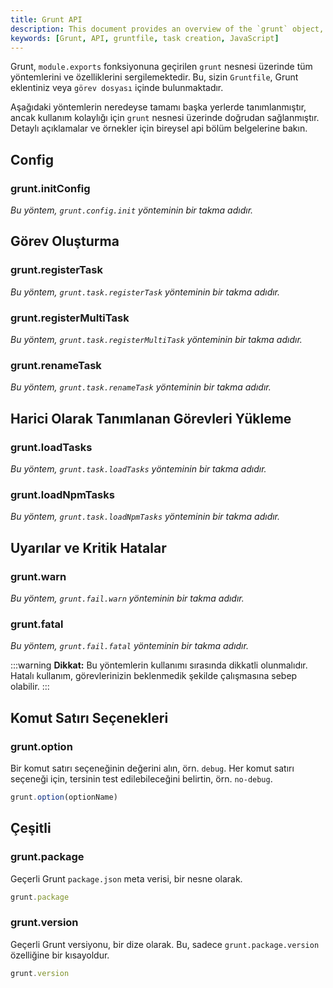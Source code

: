 ```yaml
---
title: Grunt API
description: This document provides an overview of the `grunt` object, showcasing its methods and properties, which are essential for your Gruntfile, plugins, or task files. Learn about task creation, loading external tasks, and command line options.
keywords: [Grunt, API, gruntfile, task creation, JavaScript]
---
```


Grunt, `module.exports` fonksiyonuna geçirilen `grunt` nesnesi üzerinde tüm yöntemlerini ve özelliklerini sergilemektedir. Bu, sizin `Gruntfile`, Grunt eklentiniz veya `görev dosyası` içinde bulunmaktadır.

Aşağıdaki yöntemlerin neredeyse tamamı başka yerlerde tanımlanmıştır, ancak kullanım kolaylığı için `grunt` nesnesi üzerinde doğrudan sağlanmıştır. Detaylı açıklamalar ve örnekler için bireysel api bölüm belgelerine bakın.

## Config

### grunt.initConfig
_Bu yöntem, `grunt.config.init` yönteminin bir takma adıdır._

## Görev Oluşturma

### grunt.registerTask
_Bu yöntem, `grunt.task.registerTask` yönteminin bir takma adıdır._

### grunt.registerMultiTask
_Bu yöntem, `grunt.task.registerMultiTask` yönteminin bir takma adıdır._

### grunt.renameTask
_Bu yöntem, `grunt.task.renameTask` yönteminin bir takma adıdır._

## Harici Olarak Tanımlanan Görevleri Yükleme

### grunt.loadTasks
_Bu yöntem, `grunt.task.loadTasks` yönteminin bir takma adıdır._

### grunt.loadNpmTasks
_Bu yöntem, `grunt.task.loadNpmTasks` yönteminin bir takma adıdır._

## Uyarılar ve Kritik Hatalar

### grunt.warn
_Bu yöntem, `grunt.fail.warn` yönteminin bir takma adıdır._

### grunt.fatal
_Bu yöntem, `grunt.fail.fatal` yönteminin bir takma adıdır._

:::warning
**Dikkat:** Bu yöntemlerin kullanımı sırasında dikkatli olunmalıdır. Hatalı kullanım, görevlerinizin beklenmedik şekilde çalışmasına sebep olabilir.
:::

## Komut Satırı Seçenekleri

### grunt.option
Bir komut satırı seçeneğinin değerini alın, örn. `debug`. Her komut satırı seçeneği için, tersinin test edilebileceğini belirtin, örn. `no-debug`.

```js
grunt.option(optionName)
```

## Çeşitli

### grunt.package
Geçerli Grunt `package.json` meta verisi, bir nesne olarak.

```js
grunt.package
```

### grunt.version
Geçerli Grunt versiyonu, bir dize olarak. Bu, sadece `grunt.package.version` özelliğine bir kısayoldur.

```js
grunt.version
```